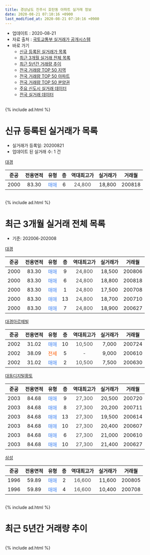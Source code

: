 ```yaml
---
title: 경상남도 진주시 호탄동 아파트 실거래 정보
date: 2020-08-21 07:10:16 +0900
last_modified_at: 2020-08-21 07:10:16 +0900
---
```


* 업데이트 : 2020-08-21
* 자료 출처 : [국토교통부 실거래가 공개시스템](http://rt.molit.go.kr)
* 바로 가기
    * [신규 등록된 실거래가 목록](#신규-등록된-실거래가-목록)
    * [최근 3개월 실거래 전체 목록](#최근-3개월-실거래-전체-목록)
    * [최근 5년간 거래량 추이](#최근-5년간-거래량-추이)
    * [전국 거래량 TOP 50 지역](https://inasie.github.io/apt-trade-info/최근-3개월-전국에서-가장-거래가-많이-발생한-지역)
    * [전국 거래량 TOP 50 아파트](https://inasie.github.io/apt-trade-info/최근-3개월-전국에서-가장-거래가-많이-발생한-아파트)
    * [전국 거래량 TOP 50 분양권](https://inasie.github.io/apt-trade-info/최근-3개월-전국에서-가장-거래가-많이-발생한-분양권)
    * [주요 신도시 실거래 데이터](https://inasie.github.io/apt-trade-info/주요-신도시)
    * [전국 실거래 데이터](https://inasie.github.io/apt-trade-info/전국)
<br>
{% include ad.html %}
<br>

# 신규 등록된 실거래가 목록
* 실거래가 등록일: 20200821
* 업데이트 된 실거래 수: 1 건


[대경](https://search.naver.com/search.naver?query=%EA%B2%BD%EC%83%81%EB%82%A8%EB%8F%84+%EC%A7%84%EC%A3%BC%EC%8B%9C+%ED%98%B8%ED%83%84%EB%8F%99+%EB%8C%80%EA%B2%BD)

|준공|전용면적|유형|층|역대최고가|실거래가|거래월|
|:---:|:---:|:---:|:---:|:---:|:---:|:---:|
|2000|83.30|<span style="color:#4285f3">매매</span>|6|<span style="color:#444444">24,800</span>|18,800|200818|


<br>
{% include ad.html %}
<br>

# 최근 3개월 실거래 전체 목록
* 기준: 202006-202008


[대경](https://search.naver.com/search.naver?query=%EA%B2%BD%EC%83%81%EB%82%A8%EB%8F%84+%EC%A7%84%EC%A3%BC%EC%8B%9C+%ED%98%B8%ED%83%84%EB%8F%99+%EB%8C%80%EA%B2%BD)

|준공|전용면적|유형|층|역대최고가|실거래가|거래월|
|:---:|:---:|:---:|:---:|:---:|:---:|:---:|
|2000|83.30|<span style="color:#4285f3">매매</span>|9|<span style="color:#444444">24,800</span>|18,500|200806|
|2000|83.30|<span style="color:#4285f3">매매</span>|6|<span style="color:#444444">24,800</span>|18,800|200818|
|2000|83.30|<span style="color:#4285f3">매매</span>|1|<span style="color:#444444">24,800</span>|17,500|200708|
|2000|83.30|<span style="color:#4285f3">매매</span>|13|<span style="color:#444444">24,800</span>|18,700|200710|
|2000|83.30|<span style="color:#4285f3">매매</span>|7|<span style="color:#444444">24,800</span>|18,900|200627|

[대경아르떼빌](https://search.naver.com/search.naver?query=%EA%B2%BD%EC%83%81%EB%82%A8%EB%8F%84+%EC%A7%84%EC%A3%BC%EC%8B%9C+%ED%98%B8%ED%83%84%EB%8F%99+%EB%8C%80%EA%B2%BD%EC%95%84%EB%A5%B4%EB%96%BC%EB%B9%8C)

|준공|전용면적|유형|층|역대최고가|실거래가|거래월|
|:---:|:---:|:---:|:---:|:---:|:---:|:---:|
|2002|31.02|<span style="color:#4285f3">매매</span>|10|<span style="color:#444444">10,500</span>|7,000|200724|
|2002|38.09|<span style="color:#ff5a00">전세</span>|5|<span style="color:#444444">-</span>|9,000|200610|
|2002|31.02|<span style="color:#4285f3">매매</span>|2|<span style="color:#444444">10,500</span>|7,500|200630|

[대동디지털황토](https://search.naver.com/search.naver?query=%EA%B2%BD%EC%83%81%EB%82%A8%EB%8F%84+%EC%A7%84%EC%A3%BC%EC%8B%9C+%ED%98%B8%ED%83%84%EB%8F%99+%EB%8C%80%EB%8F%99%EB%94%94%EC%A7%80%ED%84%B8%ED%99%A9%ED%86%A0)

|준공|전용면적|유형|층|역대최고가|실거래가|거래월|
|:---:|:---:|:---:|:---:|:---:|:---:|:---:|
|2003|84.68|<span style="color:#4285f3">매매</span>|9|<span style="color:#444444">27,300</span>|20,500|200720|
|2003|84.68|<span style="color:#4285f3">매매</span>|8|<span style="color:#444444">27,300</span>|20,200|200711|
|2003|84.68|<span style="color:#4285f3">매매</span>|13|<span style="color:#444444">27,300</span>|19,500|200614|
|2003|84.68|<span style="color:#4285f3">매매</span>|10|<span style="color:#444444">27,300</span>|20,400|200607|
|2003|84.68|<span style="color:#4285f3">매매</span>|6|<span style="color:#444444">27,300</span>|21,000|200610|
|2003|84.68|<span style="color:#4285f3">매매</span>|10|<span style="color:#444444">27,300</span>|21,400|200627|

[삼성](https://search.naver.com/search.naver?query=%EA%B2%BD%EC%83%81%EB%82%A8%EB%8F%84+%EC%A7%84%EC%A3%BC%EC%8B%9C+%ED%98%B8%ED%83%84%EB%8F%99+%EC%82%BC%EC%84%B1)

|준공|전용면적|유형|층|역대최고가|실거래가|거래월|
|:---:|:---:|:---:|:---:|:---:|:---:|:---:|
|1996|59.89|<span style="color:#4285f3">매매</span>|2|<span style="color:#444444">16,600</span>|11,600|200805|
|1996|59.89|<span style="color:#4285f3">매매</span>|4|<span style="color:#444444">16,600</span>|10,400|200708|


<br>
{% include ad.html %}
<br>

# 최근 5년간 거래량 추이


<div style="width:100%;">
    <canvas id="deal_progress" height="200"></canvas>
</div>

<script>
new Chart(document.getElementById("deal_progress"), {
    type: 'line',
    data: {
        labels: ['201508','201509','201510','201511','201512','201601','201602','201603','201604','201605','201606','201607','201608','201609','201610','201611','201612','201701','201702','201703','201704','201705','201706','201707','201708','201709','201710','201711','201712','201801','201802','201803','201804','201805','201806','201807','201808','201809','201810','201811','201812','201901','201902','201903','201904','201905','201906','201907','201908','201909','201910','201911','201912','202001','202002','202003','202004','202005','202006','202007','202008'],
        datasets: [{
            label: '매매',
            pointRadius: 1,
            data: [17, 12, 9, 6, 7, 8, 7, 7, 11, 6, 5, 4, 3, 8, 7, 6, 6, 5, 3, 8, 4, 4, 7, 1, 5, 7, 6, 2, 3, 6, 7, 4, 1, 4, 1, 3, 3, 3, 3, 5, 3, 2, 4, 3, 3, 3, 4, 2, 2, 1, 6, 13, 14, 8, 6, 4, 5, 7, 6, 6, 3],
            borderColor: "rgba(255, 201, 14, 1)",
            backgroundColor: "rgba(255, 201, 14, 0.5)",
            fill: false,
            lineTension: 0
        },{
            label: '전월세',
            pointRadius: 1,
            data: [3, 2, 4, 0, 2, 4, 2, 3, 3, 1, 2, 1, 0, 3, 2, 3, 3, 4, 5, 3, 2, 1, 6, 3, 2, 2, 4, 5, 3, 4, 0, 0, 3, 3, 3, 7, 0, 2, 9, 9, 4, 9, 6, 4, 3, 0, 2, 5, 5, 5, 1, 5, 6, 7, 2, 0, 3, 3, 1, 0, 0],
            borderColor: "rgba(0, 141, 185, 1)",
            backgroundColor: "rgba(0, 141, 185, 0.5)",
            fill: false,
            lineTension: 0
        }
        ]
    },
    options: {
        responsive: true,
        title: {
            display: false
        },
        tooltips: {
            mode: 'index',
            intersect: false
        },
        hover: {
            mode: 'nearest',
            intersect: true
        },
        scales: {
            xAxes: [{
                display: true,
                scaleLabel: {
                    display: true,
                    labelString: '년/월'
                }
            }],
            yAxes: [{
                display: true,
                ticks: {
                    suggestedMin: 0,
                },
                scaleLabel: {
                    display: true,
                    labelString: '실거래 수'
                }
            }]
        }
    }
});

</script>


<br>
{% include ad.html %}
<br>

